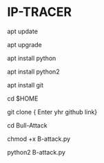 # IP-TRACER
apt update

apt upgrade

apt install python

apt install python2

apt install git

cd $HOME

git clone { Enter yhr github link}

cd Bull-Attack

chmod +x B-attack.py

python2 B-attack.py


